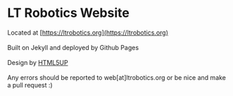 # LT Robotics Website
Located at [https://ltrobotics.org](https://ltrobotics.org) \
\
Built on Jekyll and deployed by Github Pages \
\
Design by [HTML5UP](https://html5up.net) \
\
Any errors should be reported to web[at]ltrobotics.org or be nice and make a pull request :)
